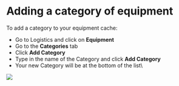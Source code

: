 # Adding a category of equipment

To add a category to your equipment cache:

* Go to Logistics and click on **Equipment**
* Go to the **Categories** tab
* Click **Add Category**
* Type in the name of the Category and click **Add Category**
* Your new Category will be at the bottom of the list\


![](<../../../.gitbook/assets/adding a category of equipment.gif>)

